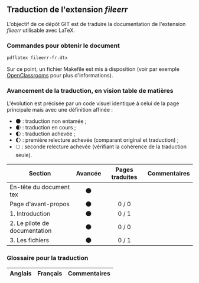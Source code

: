 ## Traduction de l'extension *fileerr*

L'objectif de ce dépôt GIT est de traduire la documentation de l'extension *fileerr* utilisable avec LaTeX.

### Commandes pour obtenir le document

```bash
pdflatex fileerr-fr.dtx
```

Sur ce point, un fichier Makefile est mis à disposition (voir par exemple [OpenClassrooms](https://openclassrooms.com/courses/compilez-sous-gnu-linux#/id/r-1130480) pour plus d'informations).


### Avancement de la traduction, en vision table de matières

L'évolution est précisée par un code visuel identique à celui de la page principale mais avec une définition affinée :

- :new_moon: : traduction non entamée ;
- :waxing_crescent_moon: : traduction en cours ;
- :first_quarter_moon: : traduction achevée ;
- :waxing_gibbous_moon: : première relecture achevée (comparant original et traduction) ; 
- :full_moon: : seconde relecture achevée (vérifiant la cohérence de la traduction seule).


Section                       | Avancée                | Pages traduites | Commentaires 
----------------------------- | :--------------------: | :-------------: | -------------------------
En-tête du document tex       | :new_moon:             |                 |
Page d'avant-propos           | :new_moon:             | 0 / 0           | 
1. Introduction               | :new_moon:             | 0 / 1           |
2. Le pilote de documentation | :new_moon:             | 0 / 0           |  
3. Les fichiers               | :new_moon:             | 0 / 1           |


### Glossaire pour la traduction

Anglais                   | Français                                          | Commentaires 
------------------------- | ------------------------------------------------- | -------------------------------
